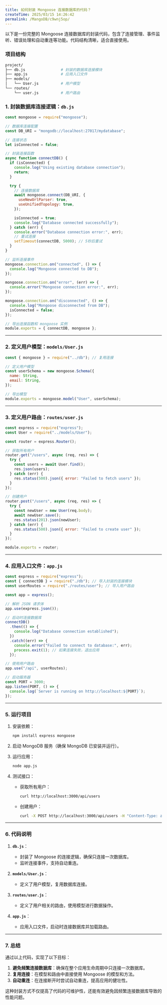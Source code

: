 ```yaml
---
title: 如何封装 Mongoose 连接数据库的代码？
createTime: 2025/03/15 14:26:42
permalink: /MangoDB/c9wnj5op/
---
```


以下是一份完整的 Mongoose 连接数据库的封装代码，包含了连接管理、事件监听、错误处理和自动重连等功能。代码结构清晰，适合直接使用。

### **项目结构**

```bash
project/
├── db.js                # 封装的数据库连接模块
├── app.js               # 应用入口文件
├── models/
│   └── User.js          # 用户模型
└── routes/
    └── user.js          # 用户路由
```

### **1. 封装数据库连接逻辑：`db.js`**

```javascript
const mongoose = require("mongoose");

// 数据库连接配置
const DB_URI = "mongodb://localhost:27017/mydatabase";

// 连接状态
let isConnected = false;

// 封装连接函数
async function connectDB() {
  if (isConnected) {
    console.log("Using existing database connection");
    return;
  }

  try {
    // 连接数据库
    await mongoose.connect(DB_URI, {
      useNewUrlParser: true,
      useUnifiedTopology: true,
    });

    isConnected = true;
    console.log("Database connected successfully");
  } catch (err) {
    console.error("Database connection error:", err);
    // 重试连接
    setTimeout(connectDB, 5000); // 5秒后重试
  }
}

// 监听连接事件
mongoose.connection.on("connected", () => {
  console.log("Mongoose connected to DB");
});

mongoose.connection.on("error", (err) => {
  console.error("Mongoose connection error:", err);
});

mongoose.connection.on("disconnected", () => {
  console.log("Mongoose disconnected from DB");
  isConnected = false;
});

// 导出连接函数和 mongoose 实例
module.exports = { connectDB, mongoose };
```

---

### **2. 定义用户模型：`models/User.js`**

```javascript
const { mongoose } = require("../db"); // 复用连接

// 定义用户模型
const userSchema = new mongoose.Schema({
  name: String,
  email: String,
});

// 导出模型
module.exports = mongoose.model("User", userSchema);
```

---

### **3. 定义用户路由：`routes/user.js`**

```javascript
const express = require("express");
const User = require("../models/User");

const router = express.Router();

// 获取所有用户
router.get("/users", async (req, res) => {
  try {
    const users = await User.find();
    res.json(users);
  } catch (err) {
    res.status(500).json({ error: "Failed to fetch users" });
  }
});

// 创建用户
router.post("/users", async (req, res) => {
  try {
    const newUser = new User(req.body);
    await newUser.save();
    res.status(201).json(newUser);
  } catch (err) {
    res.status(500).json({ error: "Failed to create user" });
  }
});

module.exports = router;
```

---

### **4. 应用入口文件：`app.js`**

```javascript
const express = require("express");
const { connectDB } = require("./db"); // 导入封装的连接模块
const userRoutes = require("./routes/user"); // 导入用户路由

const app = express();

// 解析 JSON 请求体
app.use(express.json());

// 启动时连接数据库
connectDB()
  .then(() => {
    console.log("Database connection established");
  })
  .catch((err) => {
    console.error("Failed to connect to database:", err);
    process.exit(1); // 如果连接失败，退出应用
  });

// 使用用户路由
app.use("/api", userRoutes);

// 启动服务器
const PORT = 3000;
app.listen(PORT, () => {
  console.log(`Server is running on http://localhost:${PORT}`);
});
```

---

### **5. 运行项目**

1. 安装依赖：

   ```bash
   npm install express mongoose
   ```

2. 启动 MongoDB 服务（确保 MongoDB 已安装并运行）。

3. 运行应用：

   ```bash
   node app.js
   ```

4. 测试接口：
   - 获取所有用户：
     ```bash
     curl http://localhost:3000/api/users
     ```
   - 创建用户：
     ```bash
     curl -X POST http://localhost:3000/api/users -H "Content-Type: application/json" -d '{"name": "Alice", "email": "alice@example.com"}'
     ```

---

### **6. 代码说明**

1. **`db.js`**：

   - 封装了 Mongoose 的连接逻辑，确保只连接一次数据库。
   - 监听连接事件，支持自动重连。

2. **`models/User.js`**：

   - 定义了用户模型，复用数据库连接。

3. **`routes/user.js`**：

   - 定义了用户相关的路由，使用模型进行数据操作。

4. **`app.js`**：
   - 应用入口文件，启动时连接数据库并加载路由。

---

### **7. 总结**

通过以上代码，实现了以下目标：

1. **避免频繁连接数据库**：确保在整个应用生命周期中只连接一次数据库。
2. **复用连接**：在模型和路由中直接使用 Mongoose 的模型和方法。
3. **自动重连**：在连接断开时尝试自动重连，提高应用的健壮性。

这种封装方式不仅提高了代码的可维护性，还能有效避免因频繁连接数据库导致的性能问题。
